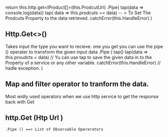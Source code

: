 return this.http.get<IProduct[]>(this.ProdcutUrl)
              .Pipe(
              tap(data => console.log(data))
              tap( data => this.prodcuts == data) -- > To Set The Prodcuts Property to the data retrieved. 
              catchError(this.HandleError)
              )
              
## Http.Get<>()
Takes input the type you want to recieve. one you get you can use the 
 pipe () operater to transform the given input data 
 .Pipe (
 tap()
 tap(data => this.proudcts = data) // Yu can use tap to save the given data in to the Property of a service or any other variable. 
 catchError(this.HandleError)  // hadle exception. 
 )

## Map and filter operator to tranform the data. 
  Most widly used operators when we use http service to get the response back with Get

## http.Get<return type> (Htp Url )  
    .Pipe () ==> List of Observable Opererators 
